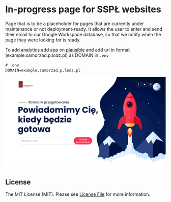 # In-progress page for SSPŁ websites

Page that is to be a placeholder for pages that are currently under maintenance or not deployment-ready. It allows the user to enter and send their email to our Google Workspace database, so that we notify when the page they were looking for is ready.

To add analytics add app on [plausible](https://plausible.samorzad.p.lodz.pl) and add url in format (example.samorzad.p.lodz.pl) as DOMAIN in `.env`

```
# .env
DOMAIN=example.samorzad.p.lodz.pl
```

![](screenshot.png)

## License

The MIT License (MIT). Please see [License File](LICENSE.md) for more information.
